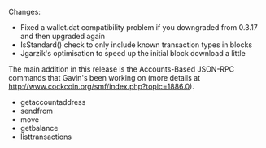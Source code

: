 Changes:
* Fixed a wallet.dat compatibility problem if you downgraded from 0.3.17 and then upgraded again
* IsStandard() check to only include known transaction types in blocks
* Jgarzik's optimisation to speed up the initial block download a little

The main addition in this release is the Accounts-Based JSON-RPC commands that Gavin's been working on (more details at http://www.cockcoin.org/smf/index.php?topic=1886.0).  
* getaccountaddress
* sendfrom
* move
* getbalance
* listtransactions
